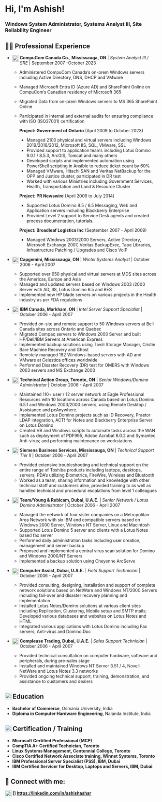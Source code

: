 <h1>Hi, I'm Ashish! <br/></h1>
  <h3>Windows System Administrator, Systems Analyst III, Site Reliability Engineer</h3>

<h2>👨‍💻 Professional Experience</h2>

- <img align="left" alt="CompuCom Canada" width="22px" src="https://i.imgur.com/SaJ9DZA.jpg"><b>CompuCom Canada Co., Mississauga, ON</b> | <i>System Analyst III / SRE</i> | September 2007 -October 2023
  - Administered CompuCom Canada’s on-prem Windows servers including Active Directory, DNS, DHCP and VMware
  - Managed Microsoft Entra ID (Azure AD) and SharePoint Online on CompuCom’s Canadian residency of Microsoft 365
  - Migrated Data from on-prem Windows servers to MS 365 SharePoint Online
  - Participated in internal and external audits for ensuring compliance with ISO (ISO27001) certification
    
    <b>Project: Government of Ontario</b> (April 2009 to October 2023)<br>
      - Managed 2100 physical and virtual servers including Windows 2019/2016/2012, Microsoft IIS, SQL, VMware, SSL
      - Provided support to application teams including Lotus Domino 9.0.1 / 8.5.3, ArcGIS, Tomcat and many others
      - Developed scripts and implemented automation using PowerShell scripting in Ansible to reduce ticket count by 60%
      - Managed VMware, Hitachi SAN and Veritas NetBackup for the OPP and Justice cluster, participated in DR test
      - Worked with various Ministries including Government Services, Health, Transportation and Land & Resource Cluster

     <b>Project: PR Newswire</b> (April 2009 to July 2014)<br>
       - Supported Lotus Domino 8.5 / 6.5 Messaging, Web and Application servers including Blackberry Enterprise
       - Provided Level 2 support to Service Desk agents and created process documentation, tutorials.

     <b>Project: Broadleaf Logistics Inc</b> (September 2007 – April 2009)<br>
       - Managed Windows 2003/2000 Servers, Active Directory, Microsoft Exchange 2007, Veritas BackupExec, Tape Libraries, Infrastructure Patching / Upgrades and Cisco VoIP

- <img align="left" alt="Capgemini" width="22px" src="https://i.imgur.com/kG61ajb.jpg" /><b>Capgemini, Mississauga, ON</b> | <i>Wintel Systems Analyst</i> | October 2006 - April 2007
  -	Supported over 650 physical and virtual servers at MDS sites across the Americas, Europe and Asia
  -	Managed and updated servers based on Windows 2003 /2000 Server with AD, IIS, Lotus Domino 6.5 and BES
  -	Implemented new HP blade servers on various projects in the Health industry as per FDA regulations

- <img align="left" alt="IBM Canada Ltd." width="22px" src="https://i.imgur.com/IQxuwYj.jpg" /><b>IBM Canada, Markham, ON</b> | <i>Intel Server Support Specialist</i> | October 2006 - April 2007
  -	Provided on-site and remote support to 50 Windows servers at Bell Canada sites across Ontario and Quebec
  -	Migrated Compaq servers to Windows 2003 Server and built HP/Dell/IBM Servers at American Express
  -	Implemented backup solutions using Tivoli Storage Manager, Cristie Bare Machine Recovery and Ghost
  -	Remotely managed 182 Windows-based servers with AD and VMware at Celestica offices worldwide
  -	Performed Disaster Recovery (DR) test for OMERS with Windows 2003 servers and MS Exchange 2003

- <img align="left" alt="TAG" width="22px" src="https://i.imgur.com/Hd7JwWG.jpg" /><b>Technical Action Group, Toronto, ON</b> | <i>Senior Windows/Domino Administrator</i> | October 2006 - April 2007
  -	Maintained 110+ user / 12 server network at Eagle Professional Resources with 10 locations across Canada based on Lotus Domino 6.5.1 and Windows 2003/2000 servers, using Remote Desktop / Assistance and pcAnywhere.
  -	Implemented Lotus Domino projects such as ID Recovery, Praetor LDAP integration, ACT! for Notes and Blackberry Enterprise Server on Lotus Domino
  -	Created VB and Windows scripts to automate tasks across the WAN such as deployment of PDF995, Adobe Acrobat 6.0.2 and Symantec Anti-virus; and performing maintenance on workstations

- <img align="left" alt="Siemens Business Services" width="22px" src="https://i.imgur.com/RxeysBV.png" /><b>Siemens Business Services, Mississauga, ON</b> | <i>Technical Support Tier II</i> | October 2006 - April 2007
  -	Provided extensive troubleshooting and technical support on the entire range of Toshiba products including laptops, desktops, servers, PDA’s utilizing Biometrics, FireWire, Wireless and Bluetooth
  -	Worked as a team, sharing information and knowledge with other technical staff and customers alike, provided training to as well as handled technical and procedural escalations from level 1 colleagues

- <img align="left" alt="Team/Y&R" width="22px" src="https://i.imgur.com/r5OIfAy.jpg" /><b>Team/Young & Rubicam, Dubai, U.A.E.</b> | <i>Senior Network / Lotus Domino Administrator</i> | October 2006 - April 2007
  - Managed the network of four sister companies on a Metropolitan Area Network with six IBM and compatible servers based on Windows 2000 Server, Windows NT Server, Linux and Macintosh
  - Supported Lotus Domino 5 server and clients with a Lotus Notes based fax server
  - Performed daily administration tasks including user creation, management and server backup
  - Proposed and implemented a central virus scan solution for Domino and Windows 2000/NT Servers
  - Implemented a backup solution using Cheyenne ArcServe

- <img align="left" alt="Computer Assist" width="22px" src="https://i.imgur.com/HdGnr5E.jpg" /><b>Computer Assist, Dubai, U.A.E.</b> | <i>Field Support Technician</i> | October 2006 - April 2007
  -	Provided consulting, designing, installation and support of complete network solutions based on NetWare and Windows NT/2000 Servers including fail-over and disaster recovery planning and implementation
  -	Installed Lotus Notes/Domino solutions at various client sites including Replication, Clustering, Mobile setup and SMTP mails; Developed various databases and websites on Lotus Notes and HTML
  -	Integrated various applications with Lotus Domino including Fax servers, Anti-virus and Domino.Doc

- <img align="left" alt="Complease" width="22px" src="https://i.imgur.com/HdGnr5E.jpg" /><b>Complease Trading, Dubai, U.A.E.</b> | <i>Sales Support Technician</i> | October 2006 - April 2007
  -	Provided technical consultation on computer hardware, software and peripherals, during pre-sales stage
  -	Installed and maintained Windows NT Server 3.51 / 4, Novell NetWare and Lotus Notes 3.3 networks
  -	Provided ongoing technical support, training, demonstration, and assistance to customers and dealers

<h2> <img align="left" alt="Education" width="22px" src="https://i.imgur.com/JiPm3wi.jpeg" />Education</h2>

- <b>Bachelor of Commerce</b>, Osmania University, India
- <b>Diploma in Computer Hardware Engineering</b>, Nalanda Institute, India

<h2> <img align="left" alt="Certification" width="22px" src="https://i.imgur.com/j0Q3x0R.jpeg" />Certification / Training</h2>

- <b>Microsoft Certified Professional (MCP)
- <b>CompTIA A+ Certified Technician, Toronto
- <b>Linux Systems Management<b>, Centennial College, Toronto 
- <b>Cisco Certified Network Associate training</b>, Winnet Systems, Toronto
- <b>IBM Professional Server Specialist (PSS)<b>, IBM, Dubai
- <b>IBM Certified Servicer for Desktop, Laptops and Servers</b>, IBM, Dubai

<h2> 🤳 Connect with me:</h2>

[<img align="left" alt="AshishAshar | LinkedIn" width="22px" src="https://cdn.jsdelivr.net/npm/simple-icons@v3/icons/linkedin.svg" />]
https://linkedin.com/in/ashishashar

<!--
**ashishashar/ashishashar** is a ✨ _special_ ✨ repository because its `README.md` (this file) appears on your GitHub profile.

Here are some ideas to get you started:

- 🔭 I’m currently working on ...
- 🌱 I’m currently learning ...
- 👯 I’m looking to collaborate on ...
- 🤔 I’m looking for help with ...
- 💬 Ask me about ...
- 📫 How to reach me: ...
- 😄 Pronouns: ...
- ⚡ Fun fact: ...
-->
